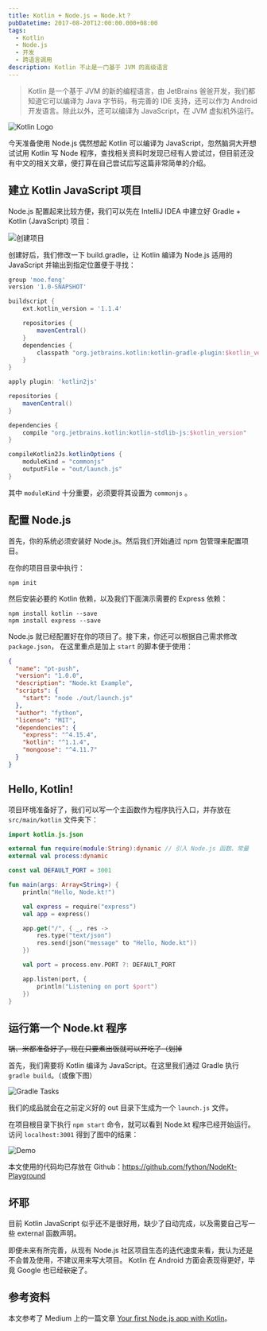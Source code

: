 ```yaml
---
title: Kotlin + Node.js = Node.kt？
pubDatetime: 2017-08-20T12:00:00.000+08:00
tags:
  - Kotlin
  - Node.js
  - 开发
  - 跨语言调用
description: Kotlin 不止是一门基于 JVM 的高级语言
---
```


> Kotlin 是一个基于 JVM 的新的编程语言，由 JetBrains 爸爸开发，我们都知道它可以编译为 Java 字节码，有完善的 IDE 支持，还可以作为
> Android 开发语言。除此以外，还可以编译为 JavaScript，在 JVM 虚拟机外运行。

![Kotlin Logo](https://blogfiles.feng.moe/images/201708-kotlin-mix-nodejs/p1.jpg)

今天准备使用 Node.js 偶然想起 Kotlin 可以编译为 JavaScript，忽然脑洞大开想试试用 Kotlin 写 Node
程序，查找相关资料时发现已经有人尝试过，但目前还没有中文的相关文章，便打算在自己尝试后写这篇非常简单的介绍。

## 建立 Kotlin JavaScript 项目

Node.js 配置起来比较方便，我们可以先在 IntelliJ IDEA 中建立好 Gradle + Kotlin (JavaScript) 项目：

![创建项目](https://blogfiles.feng.moe/images/201708-kotlin-mix-nodejs/p2.jpg)

创建好后，我们修改一下 build.gradle，让 Kotlin 编译为 Node.js 适用的 JavaScript 并输出到指定位置便于寻找：

```groovy
group 'moe.feng'
version '1.0-SNAPSHOT'

buildscript {
    ext.kotlin_version = '1.1.4'

    repositories {
        mavenCentral()
    }
    dependencies {
        classpath "org.jetbrains.kotlin:kotlin-gradle-plugin:$kotlin_version"
    }
}

apply plugin: 'kotlin2js'

repositories {
    mavenCentral()
}

dependencies {
    compile "org.jetbrains.kotlin:kotlin-stdlib-js:$kotlin_version"
}

compileKotlin2Js.kotlinOptions {
    moduleKind = "commonjs"
    outputFile = "out/launch.js"
}
```

其中 `moduleKind` 十分重要，必须要将其设置为 `commonjs` 。

## 配置 Node.js

首先，你的系统必须安装好 Node.js。然后我们开始通过 npm 包管理来配置项目。

在你的项目目录中执行：

```shell
npm init
```

然后安装必要的 Kotlin 依赖，以及我们下面演示需要的 Express 依赖：

```shell
npm install kotlin --save
npm install express --save
```

Node.js 就已经配置好在你的项目了。接下来，你还可以根据自己需求修改 `package.json`，
在这里重点是加上 `start` 的脚本便于使用：

```json
{
  "name": "pt-push",
  "version": "1.0.0",
  "description": "Node.kt Example",
  "scripts": {
    "start": "node ./out/launch.js"
  },
  "author": "fython",
  "license": "MIT",
  "dependencies": {
    "express": "^4.15.4",
    "kotlin": "^1.1.4",
    "mongoose": "^4.11.7"
  }
}
```

## Hello, Kotlin!

项目环境准备好了，我们可以写一个主函数作为程序执行入口，并存放在 `src/main/kotlin` 文件夹下：

```kotlin
import kotlin.js.json

external fun require(module:String):dynamic // 引入 Node.js 函数、常量
external val process:dynamic

const val DEFAULT_PORT = 3001

fun main(args: Array<String>) {
    println("Hello, Node.kt!")

    val express = require("express")
    val app = express()

    app.get("/", { _, res ->
        res.type("text/json")
        res.send(json("message" to "Hello, Node.kt"))
    })

    val port = process.env.PORT ?: DEFAULT_PORT

    app.listen(port, {
        println("Listening on port $port")
    })
}
```

## 运行第一个 Node.kt 程序

~~锅、米都准备好了，现在只要煮出饭就可以开吃了（划掉~~

首先，我们需要将 Kotlin 编译为 JavaScript。在这里我们通过 Gradle 执行 `gradle build`。（或像下图）

![Gradle Tasks](https://blogfiles.feng.moe/images/201708-kotlin-mix-nodejs/p3.jpg)

我们的成品就会在之前定义好的 out 目录下生成为一个 `launch.js` 文件。

在项目根目录下执行 `npm start` 命令，就可以看到 Node.kt 程序已经开始运行。访问 `localhost:3001` 得到了图中的结果：

![Demo](https://blogfiles.feng.moe/images/201708-kotlin-mix-nodejs/p4.jpg)

本文使用的代码均已存放在 Github：https://github.com/fython/NodeKt-Playground

## 坏耶

目前 Kotlin JavaScript 似乎还不是很好用，缺少了自动完成，以及需要自己写一些 external 函数声明。

即便未来有所完善，从现有 Node.js 社区项目生态的迭代速度来看，我认为还是不会普及使用，不建议用来写大项目。
Kotlin 在 Android 方面会表现得更好，毕竟 Google 也已经~~钦定~~了。

## 参考资料

本文参考了 Medium
上的一篇文章 [Your first Node.js app with Kotlin](https://medium.com/@Miqubel/your-first-node-js-app-with-kotlin-30e07baa0bf7)。
